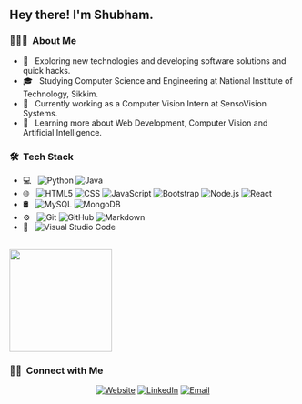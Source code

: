 <h2> Hey there! I'm Shubham.</h2>

<h3> 👨🏻‍💻 &nbsp;About Me </h3>

- 🤔 &nbsp; Exploring new technologies and developing software solutions and quick hacks.
- 🎓 &nbsp; Studying Computer Science and Engineering at National Institute of Technology, Sikkim.
- 💼 &nbsp; Currently working as a Computer Vision Intern at SensoVision Systems.
- 🌱 &nbsp; Learning more about Web Development, Computer Vision and Artificial Intelligence.

<h3> 🛠 &nbsp;Tech Stack</h3>

- 💻 &nbsp;
  ![Python](https://img.shields.io/badge/-Python-333333?style=flat&logo=python)
  ![Java](https://img.shields.io/badge/-Java-333333?style=flat&logo=Java&logoColor=007396)
- 🌐 &nbsp;
  ![HTML5](https://img.shields.io/badge/-HTML5-333333?style=flat&logo=HTML5)
  ![CSS](https://img.shields.io/badge/-CSS-333333?style=flat&logo=CSS3&logoColor=1572B6)
  ![JavaScript](https://img.shields.io/badge/-JavaScript-333333?style=flat&logo=javascript)
  ![Bootstrap](https://img.shields.io/badge/-Bootstrap-333333?style=flat&logo=bootstrap&logoColor=563D7C)
  ![Node.js](https://img.shields.io/badge/-Node.js-333333?style=flat&logo=node.js)
  ![React](https://img.shields.io/badge/-React-333333?style=flat&logo=react)
- 🛢 &nbsp;
  ![MySQL](https://img.shields.io/badge/-MySQL-333333?style=flat&logo=mysql)
  ![MongoDB](https://img.shields.io/badge/-MongoDB-333333?style=flat&logo=mongodb)
- ⚙️ &nbsp;
  ![Git](https://img.shields.io/badge/-Git-333333?style=flat&logo=git)
  ![GitHub](https://img.shields.io/badge/-GitHub-333333?style=flat&logo=github)
  ![Markdown](https://img.shields.io/badge/-Markdown-333333?style=flat&logo=markdown)
- 🔧 &nbsp;
  ![Visual Studio Code](https://img.shields.io/badge/-Visual%20Studio%20Code-333333?style=flat&logo=visual-studio-code&logoColor=007ACC)

<br/>

<a href="https://github.com/Shubhamag12">
  <img height="180em" src="https://github-readme-stats.vercel.app/api?username=Shubhamag12&&show_icons=true&title_color=ffffff&icon_color=bb2acf&text_color=daf7dc&bg_color=151515" />
<!--   <img height="180em" src="https://github-readme-stats.vercel.app/api/top-langs/?username=Shubhamag12&theme=buefy&layout=compact" /> -->
</a>

<br/>

<h3> 🤝🏻 &nbsp;Connect with Me </h3>

<p align="center">
<a href="https://codedefy.pythonanywhere.com/about.html"><img alt="Website" src="https://img.shields.io/badge/Website-CodeDefy-blue?style=flat-square&logo=google-chrome"></a>
<a href="https://www.linkedin.com/in/shubham-agarwal-63b978179/"><img alt="LinkedIn" src="https://img.shields.io/badge/LinkedIn-Shubham%20Agarwal%20-blue?style=flat-square&logo=linkedin"></a>
<a href="mailto:shubhamagarwalsa41@gmail.com"><img alt="Email" src="https://img.shields.io/badge/Email-shubhamagarwalsa41@gmail.com-blue?style=flat-square&logo=gmail"></a>
</p>

